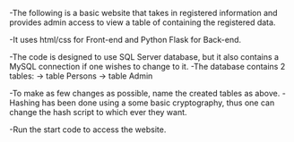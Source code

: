 -The following is a basic website that takes in registered information and provides admin access to view a table of containing the registered data.

-It uses html/css for Front-end and Python Flask for Back-end.

-The code is designed to use SQL Server database, but it also contains a MySQL connection if one wishes to change to it.
-The database contains 2 tables:
-> table Persons
-> table Admin

-To make as few changes as possible, name the created tables as above.
-Hashing has been done using a some basic cryptography, thus one can change the hash script to which ever they want.

-Run the start code to access the website.

